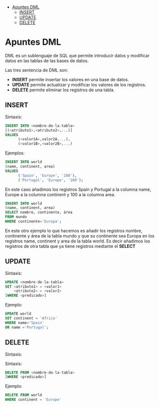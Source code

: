 - [Apuntes DML](#Apuntes-DML)
  - [INSERT](#INSERT)
  - [UPDATE](#UPDATE)
  - [DELETE](#DELETE)
# Apuntes DML
DML es un sublenguaje de SQL que permite introducir datos y modificar datos en las tablas de las bases de datos.

Las tres sentencia de DML son:
* **INSERT** permite insertar los valores en una base de datos.
* **UPDATE** permite actualizar y modificar los valores de los registros.
* **DELETE** permite eliminar los registros de una tabla.

## INSERT
Sintaxis:

```sql
INSERT INTO <nombre-de-la-tabla>
[(<atributo1>,<atributo2>,...)]
VALUES 
      (<valor1A>,valor2A,...),
      (<valor1B>,<valor2B>,...)
```
Ejemplos:

```sql
INSERT INTO world
(name, continent, area)
VALUES 
      ('Spain', 'Europe', '100'),
      ('Portugal', 'Europe', '100');
```
En este caso añadimos los registros Spain y Portugal a la columna name, Europe a la columna continent y 100 a la columna area.

```sql
INSERT INTO world
(name, continent, area)
SELECT nombre, continente, área
FROM mundo
WHERE continente='Europa';
```
En este otro ejemplo lo que hacemos es añadir los registros nombre, continente y área de la tabla mundo y que su continente sea Europa en los registros name, continent y area de la tabla world. Es decir añadimos los registros de otra tabla que ya tiene registros mediante el **SELECT**

## UPDATE
Sintaxis:

```sql
UPDATE <nombre-de-la-tabla>
SET <atributo1> = <valor1>
    <atributo2> = <valor2>
[WHERE <predicado>]
```
Ejemplo:

```sql
UPDATE world
SET continent = 'Africa'
WHERE name='Spain'
OR name ='Portugal';
```

## DELETE
Sintaxis:

Sintaxis:

```sql
DELETE FROM <nombre-de-la-tabla>
[WHERE <predicado>]
```

Ejemplo:

```sql
DELETE FROM world
WHERE continent = 'Europe'
```

